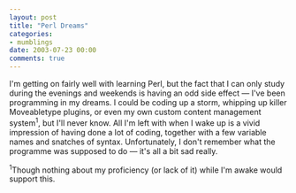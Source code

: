 ```yaml
---
layout: post
title: "Perl Dreams"
categories:
- mumblings
date: 2003-07-23 00:00
comments: true
---
```


<p>I'm getting on fairly well with learning Perl, but the fact that I can only study during the evenings and weekends is having an odd side effect &mdash; I've been programming in my dreams. I could be coding up a storm, whipping up killer Moveabletype plugins, or even my own custom content management system<sup>1</sup>, but I'll never know. All I'm left with when I wake up is a vivid impression of having done a lot of coding, together with a few variable names and snatches of syntax. Unfortunately, I don't remember what the programme was supposed to do &mdash; it's all a bit sad really.</p>

<sup>1</sup>Though nothing about my proficiency (or lack of it) while I'm awake would support this.


